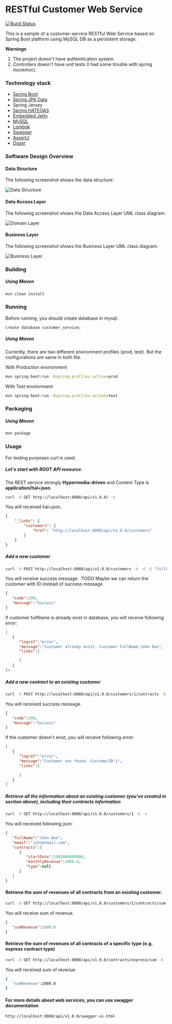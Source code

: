 # RESTful Customer Web Service

[![Build Status](https://travis-ci.org/onurkaraduman/customer-service.svg?branch=master)](https://travis-ci.org/OnurKaraduman/customer-service)


This is a sample of a customer-service RESTful Web Service based on Spring Boot platform using MySQL DB as a persistent storage.

**Warnings**
1. The project doesn't have authentication system.
1. Controllers doesn't have unit tests (I had some trouble with spring mockmvc).


### Technology stack
* [Spring Boot](http://projects.spring.io/spring-boot/)
* [Spring JPA Data](http://projects.spring.io/spring-data-jpa/)
* Spring Jersey
* [Spring HATEOAS](http://projects.spring.io/spring-hateoas/)
* [Embedded Jetty](https://www.eclipse.org/jetty/)
* [MySQL](https://www.mysql.com/)
* [Lombok](https://projectlombok.org/)
* [Swagger](http://swagger.io/)
* [AssertJ](http://joel-costigliola.github.io/assertj/)
* [Dozer](http://dozer.sourceforge.net/documentation/usage.html)
 

### Software Design Overview

#### Data Structure
 
 The following screenshot shows the data structure:
 
 ![Data Structure](uml/class-diagrams/entity_classDiagram_v2.png)
 
#### Data Access Layer
  
  The following screenshot shows the Data Access Layer UML class diagram:
  
  ![Domain Layer](uml/class-diagrams/domainLayer_classDiagram.png)
 
#### Business Layer
 
 The following screenshot shows the Business Layer UML class diagram:
 
 ![Business Layer](uml/class-diagrams/businessLayer_classDiagram.png)
 
 
### Building

##### Using Maven

````sh
mvn clean install
````

### Running 

Before running, you should create database in mysql:

````
create database customer_service;
````

##### Using Maven
Currently, there are two different environment profiles (prod, test). But the configurations are same in both file.


With Production environment

````sh
mvn spring-boot:run -Dspring.profiles.active=prod
`````

With Test environment

````sh
mvn spring-boot:run -Dspring.profiles.active=test
`````

### Packaging

##### Using Maven

```` sh
mvn package
````

### Usage

For testing purposes curl is used.

##### Let's start with **ROOT** API resource.

The REST service strongly **Hypermedia-driven** and Content Type is **application/hal+json**.

````sh
curl -X GET http://localhost:8080/api/v1.0.0/ -k
````

You will received hal+json.
````json
{
    "_links": {
        "customers": {
            "href": "http://localhost:8080/api/v1.0.0/customers"
        }
    }
}
````
##### Add a new customer

````sh
curl -X POST http://localhost:8080/api/v1.0.0/customers -k -d '{ "fullName":"John Doe", "email":"john@tmail.com" }' -H 'Content-Type: application/json'
````

You will receive success message.
:TODO Maybe we can return the customer with ID instead of success message
````json
{  
   "code":200,
   "message":"Success"
}
````

If customer fullName is already exist in database, you will receive following error:

````json
[  
   {  
      "logref":"error",
      "message":"Customer already exist. Customer FullName:John Doe",
      "links":[  

      ]
   }
]⏎
````


##### Add a new contract to an existing customer

````sh
curl -X POST http://localhost:8080/api/v1.0.0/customers/1/contracts -k -d '{"startDate":"2017-04-01","monthlyRevenue":"2000","type":"express"}' -H 'Content-Type: application/json'
````
You will received success message.
````json
{  
   "code":200,
   "message":"Success"
}
````

If the customer doesn't exist, you will recieve following error:
````json
[  
   {  
      "logref":"error",
      "message":"Customer not found. CustomerID:1",
      "links":[  

      ]
   }
]
````

##### Retrieve all the information about an existing customer (you've created in section above), including their contracts information

````sh
curl -X GET http://localhost:8080/api/v1.0.0/customers/1 -k -v
````

You will received following json:

````json
{  
   "fullName":"John Doe",
   "email":"john@tmail.com",
   "contracts":[  
      {  
         "startDate":1491004800000,
         "monthlyRevenue":2000.0,
         "type":null
      }
   ]
}
````

#### Retrieve the sum of revenues of all contracts from an existing customer.

````sh
curl -X GET http://localhost:8080/api/v1.0.0/customers/1/contracts/sum -k -v
````

You will receive sum of revenue.

````json
{  
   "sumRevenue":2000.0
}
````

#### Retrieve the sum of revenues of all contracts of a specific type (e.g. express contract type)

````sh
curl -X GET http://localhost:8080/api/v1.0.0/contracts/express/sum -k -v
````

You will received sum of revenue

````sh
{  
   "sumRevenue":2000.0
}
````
#### For more details about web services, you can use swagger documentation
````sh
http://localhost:8080/api/v1.0.0/swagger-ui.html
````